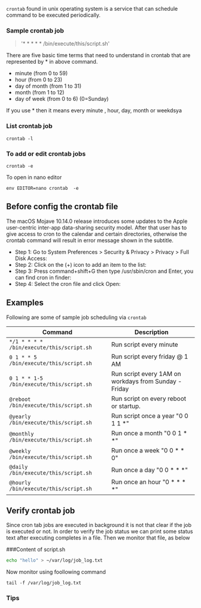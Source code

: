 
`crontab` found in unix operating system is a service that can schedule command to be executed periodically. 

### Sample crontab job

> '* * * * * /bin/execute/this/script.sh'

There are five basic time terms that need to understand in crontab that are represented by * in above command. 
 
- minute (from 0 to 59)
- hour (from 0 to 23)
- day of month (from 1 to 31)
- month (from 1 to 12)
- day of week (from 0 to 6) (0=Sunday)

If you use * then it means every minute , hour, day, month or weekdsya

### List crontab job

    crontab -l

### To add or edit crontab jobs

    crontab -e

To open in nano editor

    env EDITOR=nano crontab  -e

## Before config the crontab file
The macOS Mojave 10.14.0 release introduces some updates to the Apple user-centric inter-app data-sharing security model. After that user has to give access to cron to the calendar and certain directories, otherwise the crontab command will result in error message shown in the subtitle.

- Step 1: Go to System Preferences > Security & Privacy > Privacy > Full Disk Access:
- Step 2: Click on the (+) icon to add an item to the list:
- Step 3: Press command+shift+G then type /usr/sbin/cron and Enter, you can find cron in finder:
- Step 4: Select the cron file and click Open:


## Examples

Following are some of sample job scheduling via `crontab`

Command | Description
--------| ----------
`*/1 * * * * /bin/execute/this/script.sh` | Run script every minute
`0 1 * * 5 /bin/execute/this/script.sh`| Run script every friday @ 1 AM
`0 1 * * 1-5 /bin/execute/this/script.sh` | Run script every 1AM on workdays from Sunday - Friday
`@reboot /bin/execute/this/script.sh` | Run script on every reboot or startup.
`@yearly /bin/execute/this/script.sh` | Run script once a year "0 0 1 1 *" 
`@monthly /bin/execute/this/script.sh` |   Run once  a month    "0 0 1 * *"
`@weekly  /bin/execute/this/script.sh` |   Run once  a week     "0 0 * * 0"
`@daily  /bin/execute/this/script.sh`|    Run once  a day      "0 0 * * *"
`@hourly  /bin/execute/this/script.sh`|   Run once  an hour    "0 * * * *"


## Verify crontab job 

Since cron tab jobs are executed in background it is not that clear if the job is executed or not. 
In order to verify the job status  we can print some status text after executing completes in a file. 
Then we monitor that file, as below

###Content of script.sh

```bash
echo "hello" > ~/var/log/job_log.txt
```

Now monitor using foollowing command

    tail -f /var/log/job_log.txt
    

### Tips



